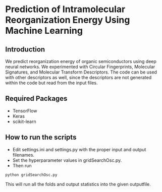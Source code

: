 # Prediction of Intramolecular Reorganization Energy Using Machine Learning
## Introduction


We predict reorganization energy of organic semiconductors using deep neural networks. We experimented with Circular Fingerprints, Molecular Signatures, and Molecular Transform Descriptors. The code can be used with other descriptors as well, since the descriptors are not generated within the code but read from the input files.


## Required Packages
- TensorFlow
- Keras
- scikit-learn

## How to run the scripts

- Edit settings.ini and settings.py with the proper input and output filenames. 
- Set the hyperparameter values in gridSearchOsc.py.
- Then run 

```
python gridSearchOsc.py
```
This will run all the folds and output statistics into the given outputfile.

